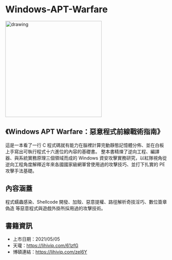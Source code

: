 # Windows-APT-Warfare

<img src="https://user-images.githubusercontent.com/8559056/117123435-9680fe80-adc9-11eb-9786-09bf2aab8c02.jpg" alt="drawing" width="300" high="600"/>

## 《Windows APT Warfare：惡意程式前線戰術指南》
這是一本看了一行 C 程式碼就有能力在腦裡計算完動靜態記憶體分佈、並在白板上手寫出可執行程式十六進位的內容的基礎書。
整本書精煉了逆向工程、編譯器、與系統實務原理三個領域而成的 Windows 資安攻擊實務研究，以紅隊視角從逆向工程角度解釋近年來各國國家級網軍曾使用過的攻擊技巧、並打下扎實的 PE 攻擊手法基礎。

## 內容涵蓋
程式蠕蟲感染、Shellcode 開發、加殼、惡意提權、路徑解析奇技淫巧、數位簽章偽造 等惡意程式與遊戲外掛所採用過的攻擊技術。

## 書籍資訊
* 上市日期：2021/05/05
* 天瓏：https://lihivip.com/61zfG
* 博碩連結：https://lihivip.com/zel6Y

